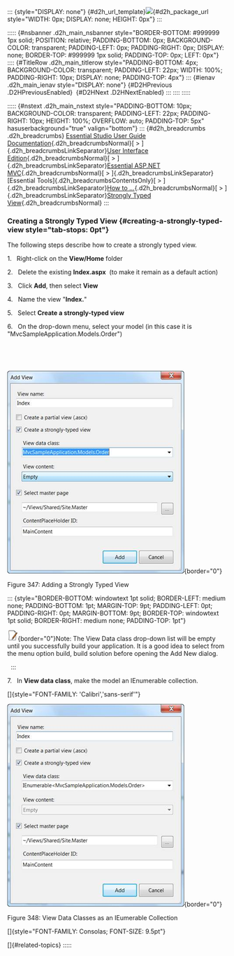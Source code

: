 ::: {style="DISPLAY: none"}
[](ms-xhelp:///?Id=d2h_url_template){#d2h_url_template}![](!package_url!){#d2h_package_url style="WIDTH: 0px; DISPLAY: none; HEIGHT: 0px"}
:::

::::: {#nsbanner .d2h_main_nsbanner style="BORDER-BOTTOM: #999999 1px solid; POSITION: relative; PADDING-BOTTOM: 0px; BACKGROUND-COLOR: transparent; PADDING-LEFT: 0px; PADDING-RIGHT: 0px; DISPLAY: none; BORDER-TOP: #999999 1px solid; PADDING-TOP: 0px; LEFT: 0px"}
:::: {#TitleRow .d2h_main_titlerow style="PADDING-BOTTOM: 4px; BACKGROUND-COLOR: transparent; PADDING-LEFT: 22px; WIDTH: 100%; PADDING-RIGHT: 10px; DISPLAY: none; PADDING-TOP: 4px"}
::: {#ienav .d2h_main_ienav style="DISPLAY: none"}
[](ms-xhelp:///?Id=f96c247b-10d1-45a4-a821-11970e343c0e){#D2HPrevious .D2HPreviousEnabled}  [](ms-xhelp:///?Id=2c847ebf-c82a-472e-914e-aed78a0b4f87){#D2HNext .D2HNextEnabled}
:::
::::
:::::

::::: {#nstext .d2h_main_nstext style="PADDING-BOTTOM: 10px; BACKGROUND-COLOR: transparent; PADDING-LEFT: 22px; PADDING-RIGHT: 10px; HEIGHT: 100%; OVERFLOW: auto; PADDING-TOP: 5px" hasuserbackground="true" valign="bottom"}
::: {#d2h_breadcrumbs .d2h_breadcrumbs}
[Essential Studio User Guide Documentation](ms-xhelp:///?Id=12457748-09e3-4d74-a240-8e049cedf030){.d2h_breadcrumbsNormal}[ \> ]{.d2h_breadcrumbsLinkSeparator}[User Interface Edition](ms-xhelp:///?Id=c29296b7-531c-413b-a0ec-488ca1f7f669){.d2h_breadcrumbsNormal}[ \> ]{.d2h_breadcrumbsLinkSeparator}[Essential ASP.NET MVC](ms-xhelp:///?Id=4b14e7d1-65c4-4f67-b1aa-2c37709905a5){.d2h_breadcrumbsNormal}[ \> ]{.d2h_breadcrumbsLinkSeparator}[Essential Tools]{.d2h_breadcrumbsContentsOnly}[ \> ]{.d2h_breadcrumbsLinkSeparator}[How to ...](ms-xhelp:///?Id=f61296b6-d22f-4dec-82be-f560f0302129){.d2h_breadcrumbsNormal}[ \> ]{.d2h_breadcrumbsLinkSeparator}[Strongly Typed View](ms-xhelp:///?Id=f96c247b-10d1-45a4-a821-11970e343c0e){.d2h_breadcrumbsNormal}
:::

### Creating a Strongly Typed View {#creating-a-strongly-typed-view style="tab-stops: 0pt"}

The following steps describe how to create a strongly typed view.

1.   Right-click on the **View/Home** folder

2.   Delete the existing **Index.aspx**  (to make it remain as a default action)

3.   Click **Add**, then select **View**

4.   Name the view "**Index.**"

5.   Select **Create a strongly-typed view**

6.   On the drop-down menu, select your model (in this case it is "MvcSampleApplication.Models.Order")

 

 

![](ImagesExt/image56_373.jpg){border="0"}

Figure 347: Adding a Strongly Typed View

::: {style="BORDER-BOTTOM: windowtext 1pt solid; BORDER-LEFT: medium none; PADDING-BOTTOM: 1pt; MARGIN-TOP: 9pt; PADDING-LEFT: 0pt; PADDING-RIGHT: 0pt; MARGIN-BOTTOM: 9pt; BORDER-TOP: windowtext 1pt solid; BORDER-RIGHT: medium none; PADDING-TOP: 1pt"}
 

![](ImagesExt/image56_5.jpg){border="0"}Note: The View Data class drop-down list will be empty until you successfully build your application. It is a good idea to select from the menu option build, build solution before opening the Add New dialog.

 
:::

7.   In **View data class**, make the model an IEnumerable collection.

[]{style="FONT-FAMILY: 'Calibri','sans-serif'"} 

![](ImagesExt/image56_374.jpg){border="0"}

Figure 348: View Data Classes as an IEumerable Collection

[]{style="FONT-FAMILY: Consolas; FONT-SIZE: 9.5pt"} 

[]{#related-topics}
:::::

